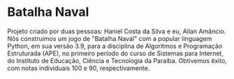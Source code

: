 # Batalha Naval
Projeto criado por duas pessoas: Haniel Costa da Silva e eu, Allan Amâncio. Nós construímos um jogo de "Batalha Naval" com a popular linguagem Python, em sua versão 3.9, para a disciplina de Algoritmos e Programação Estruturada (APE), no primeiro período do curso de Sistemas para Internet, do Instituto de Educação, Ciência e Tecnologia da Paraíba.  Obtivemos êxito, com notas individuais 100 e 90, respectivamente.
